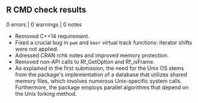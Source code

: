 ## R CMD check results

0 errors | 0 warnings | 0 notes

* Removed C++14 requirement.
* Fixed a crucial bug in `pwm` and `kmer` virtual track functions: iterator shifts were not applied. 
* Adressed CRAN rchk notes and improved memory protection.
* Removed non-API calls to Rf_GetOption and Rf_isFrame.
* As explained in the first submission, the need for the Unix OS stems from the package's implementation of a database that utilizes shared memory files, which involves numerous Unix-specific system calls. Furthermore, the package employs parallel algorithms that depend on the Unix forking method.


